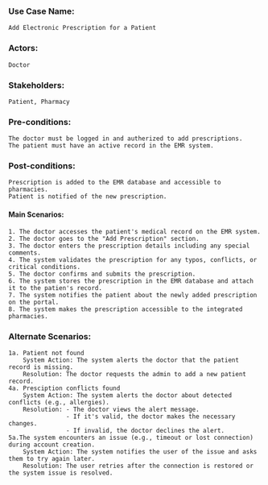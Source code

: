 ### Use Case Name:
    Add Electronic Prescription for a Patient

### Actors:
    Doctor
### Stakeholders:
    Patient, Pharmacy
### Pre-conditions:
    The doctor must be logged in and autherized to add prescriptions.
    The patient must have an active record in the EMR system.
### Post-conditions:
    Prescription is added to the EMR database and accessible to pharmacies.
    Patient is notified of the new prescription.
#### Main Scenarios:
    1. The doctor accesses the patient's medical record on the EMR system.
    2. The doctor goes to the "Add Prescription" section.
    3. The doctor enters the prescription details including any special comments.
    4. The system validates the prescription for any typos, conflicts, or critical conditions.
    5. The doctor confirms and submits the prescription.
    6. The system stores the prescription in the EMR database and attach it to the patien's record.
    7. The system notifies the patient about the newly added prescription on the portal.
    8. The system makes the prescription accessible to the integrated pharmacies.
### Alternate Scenarios:
    1a. Patient not found
        System Action: The system alerts the doctor that the patient record is missing.
        Resolution: The doctor requests the admin to add a new patient record.
    4a. Presciption conflicts found
        System Action: The system alerts the doctor about detected conflicts (e.g., allergies).
        Resolution: - The doctor views the alert message.
                    - If it's valid, the doctor makes the necessary changes.
                    - If invalid, the doctor declines the alert.
    5a.The system encounters an issue (e.g., timeout or lost connection) during account creation.
        System Action: The system notifies the user of the issue and asks them to try again later.
        Resolution: The user retries after the connection is restored or the system issue is resolved.
